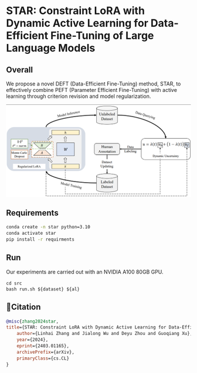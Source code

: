 # STAR: Constraint LoRA with Dynamic Active Learning for Data-Efficient Fine-Tuning of Large Language Models

## Overall

We propose a novel DEFT (Data-Efficient Fine-Tuning) method, STAR, to effectively combine PEFT (Parameter Efficient Fine-Tuning) with active learning through criterion revision and model regularization.

<p align="center"><img src='./assets/framework.png'  width=550> </p>

## Requirements
```bash
conda create -n star python=3.10
conda activate star
pip install -r requirments
```

## Run
Our experiments are carried out with an NVIDIA A100 80GB GPU.
```
cd src
bash run.sh ${dataset} ${al}
```

## 📖Citation

```bibtex
@misc{zhang2024star,
title={STAR: Constraint LoRA with Dynamic Active Learning for Data-Efficient Fine-Tuning of Large Language Models},
    author={Linhai Zhang and Jialong Wu and Deyu Zhou and Guoqiang Xu},
    year={2024},
    eprint={2403.01165},
    archivePrefix={arXiv},
    primaryClass={cs.CL}
}
```
